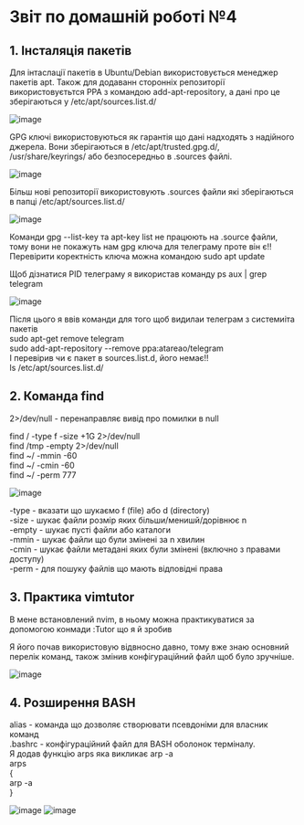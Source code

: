 
# Звіт по домашній роботі №4

## 1. Інсталяція пакетів

Для інтаслації пакетів в Ubuntu/Debian використовується менеджер пакетів apt. Також для додаванн сторонніх репозиторії використовуєтьтся PPA з командою add-apt-repository, а дані про це зберігаються у /etc/apt/sources.list.d/

![image](https://github.com/MihaplAyMF/study/blob/main/BaseCamp/HomeWork4/Photo1.jpg)

GPG ключі використовуються як гарантія що дані надходять з надійного джерела. Вони зберігаються в /etc/apt/trusted.gpg.d/, /usr/share/keyrings/ або безпосередньо в .sources файлі.

![image](https://github.com/MihaplAyMF/study/blob/main/BaseCamp/HomeWork4/Photo2.jpg)

Більш нові репозиторії використовують .sources файли які зберігаються в папці /etc/apt/sources.list.d/

![image](https://github.com/MihaplAyMF/study/blob/main/BaseCamp/HomeWork4/Photo8.jpg)

Команди gpg --list-key та apt-key list не працюють на .source файли, тому вони не покажуть нам gpg ключа для телеграму проте він є!!
Перевірити коректність ключа можна командою sudo apt update

Щоб дізнатися PID телеграму я використав команду
ps aux | grep telegram

![image](https://github.com/MihaplAyMF/study/blob/main/BaseCamp/HomeWork4/Photo3.jpg)

Після цього я ввів команди для того щоб видилаи телеграм з системиiта пакетів  
sudo apt-get remove telegram  
sudo add-apt-repository --remove ppa:atareao/telegram  
І перевірив чи є пакет в sources.list.d, його немає!!  
ls /etc/apt/sources.list.d/  
 
## 2. Команда find

2>/dev/null - перенаправляє вивід про помилки в null  

find / -type f -size +1G 2>/dev/null  
find /tmp -empty 2>/dev/null  
find ~/ -mmin -60  
find ~/ -cmin -60    
find ~/ -perm 777    

![image](https://github.com/MihaplAyMF/study/blob/main/BaseCamp/HomeWork4/Photo4.jpg)

-type  - вказати що шукаємо f (file) або d (directory)  
-size  - шукає файли розмір яких більши/менишй/дорівнює n  
-empty - шукає пусті файли або каталоги  
-mmin  - шукає файли що були змінені за n хвилин  
-cmin  - шукає файли метадані яких були змінені (включно з правами доступу)  
-perm  - для пошуку файлів що мають відповідні права  

## 3. Практика vimtutor

В мене встановлений nvim, в ньому можна практикуватися за допомогою конмади :Tutor що я й зробив

Я його почав використовую відвносно давно, тому вже знаю основний перелік команд, також змінив конфігураційний файл щоб було зручніше.

![image](https://github.com/MihaplAyMF/study/blob/main/BaseCamp/HomeWork4/Photo5.jpg)

## 4. Розширення BASH

alias - команда що дозволяє створювати псевдоніми для власник команд  
.bashrc - конфігураційний файл для BASH оболонок терміналу.  
Я додав функцію arps яка викликає arp -a  
arps  
{  
    arp -a  
}  

![image](https://github.com/MihaplAyMF/study/blob/main/BaseCamp/HomeWork4/Photo6.jpg)
![image](https://github.com/MihaplAyMF/study/blob/main/BaseCamp/HomeWork4/Photo7.jpg)




